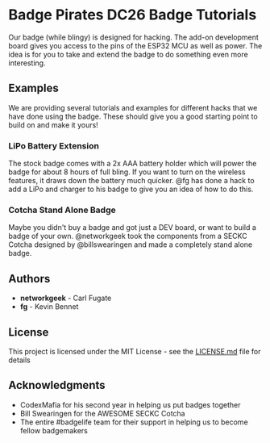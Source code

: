 # Badge Pirates DC26 Badge Tutorials

Our badge (while blingy) is designed for hacking.  The add-on development board gives you access to the pins
of the ESP32 MCU as well as power.  The idea is for you to take and extend the badge to do something even more
interesting.

## Examples

We are providing several tutorials and examples for different hacks that we have done using the badge.  These
should give you a good starting point to build on and make it yours!

### LiPo Battery Extension

The stock badge comes with a 2x AAA battery holder which will power the badge for about 8 hours of full
bling.  If you want to turn on the wireless features, it draws down the battery much quicker.  @fg has
done a hack to add a LiPo and charger to his badge to give you an idea of how to do this.

### Cotcha Stand Alone Badge

Maybe you didn't buy a badge and got just a DEV board, or want to build a badge of your own.  @networkgeek took
the components from a SECKC Cotcha designed by @billswearingen and made a completely stand alone badge.

## Authors

* **networkgeek** - Carl Fugate
* **fg** - Kevin Bennet

## License

This project is licensed under the MIT License - see the [LICENSE.md](LICENSE.md) file for details

## Acknowledgments

* CodexMafia for his second year in helping us put badges together
* Bill Swearingen for the AWESOME SECKC Cotcha
* The entire #badgelife team for their support in helping us to become fellow badgemakers
